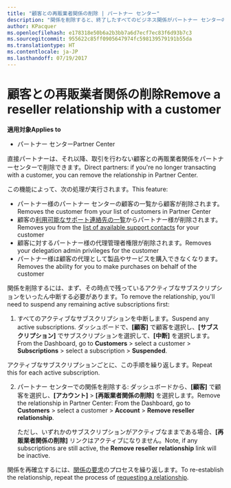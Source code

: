 ```yaml
---
title: "顧客との再販業者関係の削除 | パートナー センター"
description: "関係を削除すると、終了したすべてのビジネス関係がパートナー センターのビューから削除されます。"
author: KPacquer
ms.openlocfilehash: e178318e50b6a2b3bb7a6d7ecf7ec83f6d93b7c3
ms.sourcegitcommit: 955622c85ff0905647974fc598139579191b55da
ms.translationtype: HT
ms.contentlocale: ja-JP
ms.lasthandoff: 07/19/2017
---
```

# <a name="remove-a-reseller-relationship-with-a-customer"></a><span data-ttu-id="86fd6-103">顧客との再販業者関係の削除</span><span class="sxs-lookup"><span data-stu-id="86fd6-103">Remove a reseller relationship with a customer</span></span>

**<span data-ttu-id="86fd6-104">適用対象</span><span class="sxs-lookup"><span data-stu-id="86fd6-104">Applies to</span></span>**

-   <span data-ttu-id="86fd6-105">パートナー センター</span><span class="sxs-lookup"><span data-stu-id="86fd6-105">Partner Center</span></span>

<span data-ttu-id="86fd6-106">直接パートナーは、それ以降、取引を行わない顧客との再販業者関係をパートナーセンターで削除できます。</span><span class="sxs-lookup"><span data-stu-id="86fd6-106">Direct partners: if you're no longer transacting with a customer, you can remove the relationship in Partner Center.</span></span> 

<span data-ttu-id="86fd6-107">この機能によって、次の処理が実行されます。</span><span class="sxs-lookup"><span data-stu-id="86fd6-107">This feature:</span></span>
*  <span data-ttu-id="86fd6-108">パートナー様のパートナー センターの顧客の一覧から顧客が削除されます。</span><span class="sxs-lookup"><span data-stu-id="86fd6-108">Removes the customer from your list of customers in Partner Center</span></span>
*  <span data-ttu-id="86fd6-109">顧客の[利用可能なサポート連絡先の一覧](assign-support-contacts.md)からパートナー様が削除されます。</span><span class="sxs-lookup"><span data-stu-id="86fd6-109">Removes you from the [list of available support contacts](assign-support-contacts.md) for your customer</span></span>
*  <span data-ttu-id="86fd6-110">顧客に対するパートナー様の代理管理者権限が削除されます。</span><span class="sxs-lookup"><span data-stu-id="86fd6-110">Removes your delegation admin privileges for the customer</span></span>
*  <span data-ttu-id="86fd6-111">パートナー様は顧客の代理として製品やサービスを購入できなくなります。</span><span class="sxs-lookup"><span data-stu-id="86fd6-111">Removes the ability for you to make purchases on behalf of the customer</span></span>

<span data-ttu-id="86fd6-112">関係を削除するには、まず、その時点で残っているアクティブなサブスクリプションをいったん中断する必要があります。</span><span class="sxs-lookup"><span data-stu-id="86fd6-112">To remove the relationship, you'll need to suspend any remaining active subscriptions first:</span></span>

1.  <span data-ttu-id="86fd6-113">すべてのアクティブなサブスクリプションを中断します。</span><span class="sxs-lookup"><span data-stu-id="86fd6-113">Suspend any active subscriptions.</span></span> <span data-ttu-id="86fd6-114">ダッシュボードで、**[顧客]** で顧客を選択し、**[サブスクリプション]** でサブスクリプションを選択して、**[中断]** を選択します。</span><span class="sxs-lookup"><span data-stu-id="86fd6-114">From the Dashboard, go to **Customers** > select a customer > **Subscriptions** > select a subscription > **Suspended**.</span></span> 

   <span data-ttu-id="86fd6-115">アクティブなサブスクリプションごとに、この手順を繰り返します。</span><span class="sxs-lookup"><span data-stu-id="86fd6-115">Repeat this for each active subscription.</span></span>

2.  <span data-ttu-id="86fd6-116">パートナー センターでの関係を削除する: ダッシュボードから、**[顧客]** で顧客を選択し、**[アカウント]** > **[再販業者関係の削除]** を選択します。</span><span class="sxs-lookup"><span data-stu-id="86fd6-116">Remove the relationship in Partner Center: From the Dashboard, go to **Customers** > select a customer > **Account** > **Remove reseller relationship**.</span></span>

    <span data-ttu-id="86fd6-117">ただし、いずれかのサブスクリプションがアクティブなままである場合、**[再販業者関係の削除]** リンクはアクティブになりません。</span><span class="sxs-lookup"><span data-stu-id="86fd6-117">Note, if any subscriptions are still active, the **Remove reseller relationship** link will be inactive.</span></span> 

<span data-ttu-id="86fd6-118">関係を再確立するには、[関係の要求](request-a-relationship-with-a-customer.md)のプロセスを繰り返します。</span><span class="sxs-lookup"><span data-stu-id="86fd6-118">To re-establish the relationship, repeat the process of [requesting a relationship](request-a-relationship-with-a-customer.md).</span></span>

